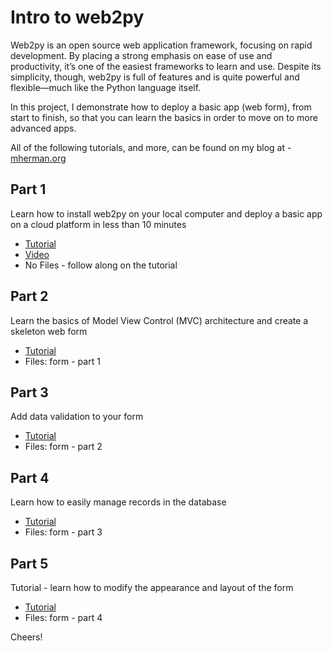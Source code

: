 Intro to web2py
==============

Web2py is an open source web application framework, focusing on rapid development. By placing a strong emphasis on ease of use and productivity, it’s one of the easiest frameworks to learn and use. 
Despite its simplicity, though, web2py is full of features and is quite powerful and flexible—much like the Python language itself.

In this project, I demonstrate how to deploy a basic app (web form), from start to finish, so that you can learn the basics in order to move on to more advanced apps. 

All of the following tutorials, and more, can be found on my blog at - <a href="http://www.mherman.org/" target="_blank">mherman.org</a>

Part 1
------

Learn how to install web2py on your local computer and deploy a basic app on a cloud platform in less than 10 minutes
- <a href="http:/mjhea0.github.com/blog/2012/11/27/crash-course-in-web2py-part-1/" target="_blank">Tutorial</a>
- <a href="http://www.youtube.com/watch?feature=player_embedded&v=BXzqmHx6edY" target="_blank">Video</a>
- No Files - follow along on the tutorial

Part 2
------

Learn the basics of Model View Control (MVC) architecture and create a skeleton web form
- <a href="http://mherman.org/blog/2012/12/01/crash-course-in-web2py-part-2-web-forms/" target="_blank">Tutorial</a>
- Files: form - part 1

Part 3
------

Add data validation to your form
- <a href="http://mherman.org/crash-course-in-web2py-part-3-form-validation//" target="_blank">Tutorial</a>
- Files: form - part 2

Part 4
------

Learn how to easily manage records in the database
- <a href="http://mherman.org/blog/2012/12/09/crash-course-in-web2py-part-4-managing-form-records/" target="_blank">Tutorial</a>
- Files: form - part 3

Part 5
------

Tutorial - learn how to modify the appearance and layout of the form
- <a href="http://mherman.org/blog/2012/12/10/crash-course-in-web2py-part-5-modifying-the-appearance-and-deploying-the-web-form//" target="_blank">Tutorial</a>
- Files: form - part 4



Cheers!




